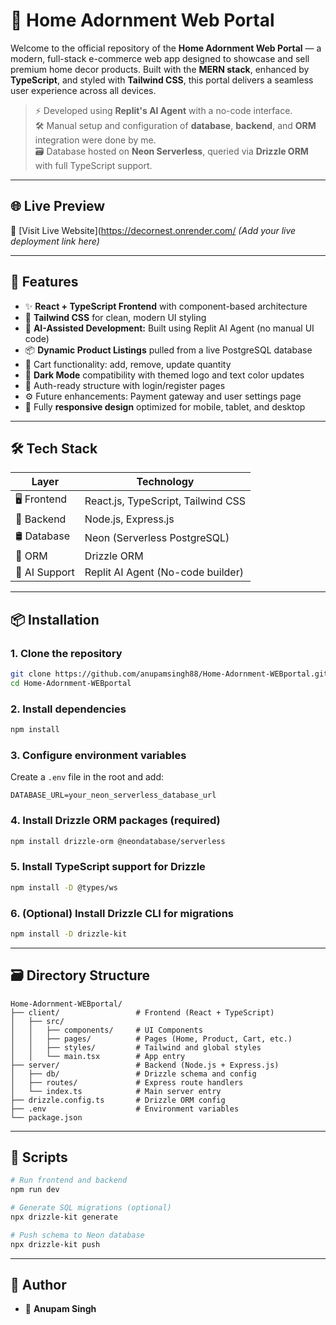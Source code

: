 # 🏡 Home Adornment Web Portal

Welcome to the official repository of the **Home Adornment Web Portal** — a modern, full-stack e-commerce web app designed to showcase and sell premium home decor products. Built with the **MERN stack**, enhanced by **TypeScript**, and styled with **Tailwind CSS**, this portal delivers a seamless user experience across all devices.

> ⚡️ Developed using **Replit's AI Agent** with a no-code interface.  
> 🛠️ Manual setup and configuration of **database**, **backend**, and **ORM** integration were done by me.  
> 🗃️ Database hosted on **Neon Serverless**, queried via **Drizzle ORM** with full TypeScript support.

---

## 🌐 Live Preview

🔗 [Visit Live Website](https://decornest.onrender.com/ _(Add your live deployment link here)_

---

## 🚀 Features

- ✨ **React + TypeScript Frontend** with component-based architecture
- 🎨 **Tailwind CSS** for clean, modern UI styling
- 🧠 **AI-Assisted Development:** Built using Replit AI Agent (no manual UI code)
- 📦 **Dynamic Product Listings** pulled from a live PostgreSQL database
- 🛒 Cart functionality: add, remove, update quantity
- 🌙 **Dark Mode** compatibility with themed logo and text color updates
- 🔐 Auth-ready structure with login/register pages
- ⚙️ Future enhancements: Payment gateway and user settings page
- 📱 Fully **responsive design** optimized for mobile, tablet, and desktop

---

## 🛠 Tech Stack

| Layer         | Technology                          |
|---------------|--------------------------------------|
| 🖥 Frontend    | React.js, TypeScript, Tailwind CSS   |
| 🔧 Backend     | Node.js, Express.js                 |
| 🛢 Database    | Neon (Serverless PostgreSQL)        |
| 🧱 ORM         | Drizzle ORM                         |
| 🧠 AI Support  | Replit AI Agent (No-code builder)   |

---

## 📦 Installation

### 1. Clone the repository
```bash
git clone https://github.com/anupamsingh88/Home-Adornment-WEBportal.git
cd Home-Adornment-WEBportal
````

### 2. Install dependencies

```bash
npm install
```

### 3. Configure environment variables

Create a `.env` file in the root and add:

```env
DATABASE_URL=your_neon_serverless_database_url
```

### 4. Install Drizzle ORM packages (required)

```bash
npm install drizzle-orm @neondatabase/serverless
```

### 5. Install TypeScript support for Drizzle

```bash
npm install -D @types/ws
```

### 6. (Optional) Install Drizzle CLI for migrations

```bash
npm install -D drizzle-kit
```

---

## 🗃 Directory Structure

```
Home-Adornment-WEBportal/
├── client/                 # Frontend (React + TypeScript)
│   ├── src/
│   │   ├── components/     # UI Components
│   │   ├── pages/          # Pages (Home, Product, Cart, etc.)
│   │   ├── styles/         # Tailwind and global styles
│   │   └── main.tsx        # App entry
├── server/                 # Backend (Node.js + Express.js)
│   ├── db/                 # Drizzle schema and config
│   ├── routes/             # Express route handlers
│   └── index.ts            # Main server entry
├── drizzle.config.ts       # Drizzle ORM config
├── .env                    # Environment variables
└── package.json
```

---

## 🔧 Scripts

```bash
# Run frontend and backend
npm run dev

# Generate SQL migrations (optional)
npx drizzle-kit generate

# Push schema to Neon database
npx drizzle-kit push
```

---

## 📌 Author

* 👤 **Anupam Singh**
